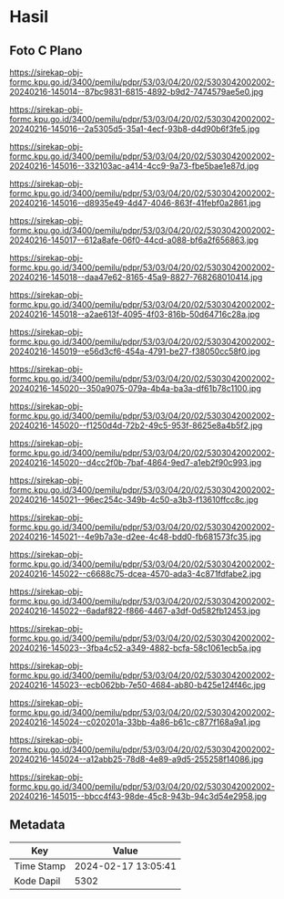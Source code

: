 # Hasil

## Foto C Plano

https://sirekap-obj-formc.kpu.go.id/3400/pemilu/pdpr/53/03/04/20/02/5303042002002-20240216-145014--87bc9831-6815-4892-b9d2-7474579ae5e0.jpg

https://sirekap-obj-formc.kpu.go.id/3400/pemilu/pdpr/53/03/04/20/02/5303042002002-20240216-145016--2a5305d5-35a1-4ecf-93b8-d4d90b6f3fe5.jpg

https://sirekap-obj-formc.kpu.go.id/3400/pemilu/pdpr/53/03/04/20/02/5303042002002-20240216-145016--332103ac-a414-4cc9-9a73-fbe5bae1e87d.jpg

https://sirekap-obj-formc.kpu.go.id/3400/pemilu/pdpr/53/03/04/20/02/5303042002002-20240216-145016--d8935e49-4d47-4046-863f-41febf0a2861.jpg

https://sirekap-obj-formc.kpu.go.id/3400/pemilu/pdpr/53/03/04/20/02/5303042002002-20240216-145017--612a8afe-06f0-44cd-a088-bf6a2f656863.jpg

https://sirekap-obj-formc.kpu.go.id/3400/pemilu/pdpr/53/03/04/20/02/5303042002002-20240216-145018--daa47e62-8165-45a9-8827-768268010414.jpg

https://sirekap-obj-formc.kpu.go.id/3400/pemilu/pdpr/53/03/04/20/02/5303042002002-20240216-145018--a2ae613f-4095-4f03-816b-50d64716c28a.jpg

https://sirekap-obj-formc.kpu.go.id/3400/pemilu/pdpr/53/03/04/20/02/5303042002002-20240216-145019--e56d3cf6-454a-4791-be27-f38050cc58f0.jpg

https://sirekap-obj-formc.kpu.go.id/3400/pemilu/pdpr/53/03/04/20/02/5303042002002-20240216-145020--350a9075-079a-4b4a-ba3a-df61b78c1100.jpg

https://sirekap-obj-formc.kpu.go.id/3400/pemilu/pdpr/53/03/04/20/02/5303042002002-20240216-145020--f1250d4d-72b2-49c5-953f-8625e8a4b5f2.jpg

https://sirekap-obj-formc.kpu.go.id/3400/pemilu/pdpr/53/03/04/20/02/5303042002002-20240216-145020--d4cc2f0b-7baf-4864-9ed7-a1eb2f90c993.jpg

https://sirekap-obj-formc.kpu.go.id/3400/pemilu/pdpr/53/03/04/20/02/5303042002002-20240216-145021--96ec254c-349b-4c50-a3b3-f13610ffcc8c.jpg

https://sirekap-obj-formc.kpu.go.id/3400/pemilu/pdpr/53/03/04/20/02/5303042002002-20240216-145021--4e9b7a3e-d2ee-4c48-bdd0-fb681573fc35.jpg

https://sirekap-obj-formc.kpu.go.id/3400/pemilu/pdpr/53/03/04/20/02/5303042002002-20240216-145022--c6688c75-dcea-4570-ada3-4c871fdfabe2.jpg

https://sirekap-obj-formc.kpu.go.id/3400/pemilu/pdpr/53/03/04/20/02/5303042002002-20240216-145022--6adaf822-f866-4467-a3df-0d582fb12453.jpg

https://sirekap-obj-formc.kpu.go.id/3400/pemilu/pdpr/53/03/04/20/02/5303042002002-20240216-145023--3fba4c52-a349-4882-bcfa-58c1061ecb5a.jpg

https://sirekap-obj-formc.kpu.go.id/3400/pemilu/pdpr/53/03/04/20/02/5303042002002-20240216-145023--ecb062bb-7e50-4684-ab80-b425e124f46c.jpg

https://sirekap-obj-formc.kpu.go.id/3400/pemilu/pdpr/53/03/04/20/02/5303042002002-20240216-145024--c020201a-33bb-4a86-b61c-c877f168a9a1.jpg

https://sirekap-obj-formc.kpu.go.id/3400/pemilu/pdpr/53/03/04/20/02/5303042002002-20240216-145024--a12abb25-78d8-4e89-a9d5-255258f14086.jpg

https://sirekap-obj-formc.kpu.go.id/3400/pemilu/pdpr/53/03/04/20/02/5303042002002-20240216-145015--bbcc4f43-98de-45c8-943b-94c3d54e2958.jpg


## Metadata

| Key        | Value               |
| ---------- | ------------------- |
| Time Stamp | 2024-02-17 13:05:41 |
| Kode Dapil | 5302                |



